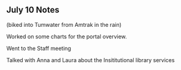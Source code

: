 ## July 10 Notes

(biked into Tumwater from Amtrak in the rain)

Worked on some charts for the portal overview.

Went to the Staff meeting

Talked with Anna and Laura about the Insititutional library services

